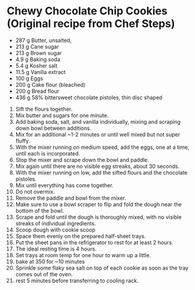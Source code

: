 # Chewy Chocolate Chip Cookies (Original recipe from Chef Steps)

* 287 g Butter, unsalted,
* 213 g Cane sugar
* 213 g Brown sugar
* 4.9 g Baking soda
* 5.4 g Kosher salt
* 11.5 g Vanilla extract
* 100 g Eggs
* 200 g Cake flour (bleached)
* 200 g Bread flour
* 436 g 58% bittersweet chocolate pistoles, thin disc shaped 

1. Sift the flours together.
1. Mix butter and sugars for one minute. 
1. Add baking soda, salt, and vanilla individually, mixing and scraping down bowl between additions.
1. Mix for an additional ~1-2 minutes or until well mixed but not super fluffy.
1. With the mixer running on medium speed, add the eggs, one at a time, until each is incorporated. 
1. Stop the mixer and scrape down the bowl and paddle. 
1. Mix again until there are no visible egg streaks, about 30 seconds.
1. With the mixer running on low, add the sifted flours and the chocolate pistoles. 
1. Mix until everything has come together. 
1. Do not overmix.
1. Remove the paddle and bowl from the mixer. 
1. Make sure to use a bowl scraper to flip and fold the dough near the bottom of the bowl. 
1. Scrape and fold until the dough is thoroughly mixed, with no visible streaks of individual ingredients.
1. Scoop dough with cookie scoop
1. Space them evenly on the prepared half-sheet trays. 
1. Put the sheet pans in the refrigerator to rest for at least 2 hours. 
1. The ideal resting time is 4 hours.
1. Set trays at room temp for one hour to warm up a little.
1. bake at 350 for ~10 minutes
1. Sprinkle some flaky sea salt on top of each cookie as soon as the tray comes out of the oven.
1. rest 5 minutes before transferring to cooling rack.
